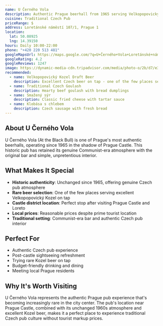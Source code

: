 ```yaml
---
name: U Černého Vola
description: Authentic Prague beerhall from 1965 serving Velkopopovický Kozel beer near Prague Castle
cuisine: Traditional Czech Pub
priceRange: $
address: Loretánské náměstí 107/1, Prague 1
location:
  lat: 50.08925
  lng: 14.39150
hours: Daily 10:00-22:00
phone: "+420 220 513 481"
googleMapsUrl: https://maps.google.com/?q=U+Černého+Vola+Loretánské+náměstí+Prague
googleRating: 4.2
googleReviews: 1247
image: https://dynamic-media-cdn.tripadvisor.com/media/photo-o/2b/d7/e3/ba/great-pub.jpg?w=900&h=500&s=1
recommended:
  - name: Velkopopovický Kozel Draft Beer
    description: Excellent Czech beer on tap - one of the few places serving this brand
  - name: Traditional Czech Goulash
    description: Hearty beef goulash with bread dumplings
  - name: Smažený sýr
    description: Classic fried cheese with tartar sauce
  - name: Klobása s chlebem
    description: Czech sausage with fresh bread
---
```


## About U Černého Vola

U Černého Vola (At the Black Bull) is one of Prague's most authentic beerhalls, operating since 1965 in the shadow of Prague Castle. This historic pub has retained its genuine Communist-era atmosphere with the original bar and simple, unpretentious interior.

## What Makes It Special

- **Historic authenticity**: Unchanged since 1965, offering genuine Czech pub atmosphere
- **Rare beer selection**: One of the few places serving excellent Velkopopovický Kozel on tap
- **Castle district location**: Perfect stop after visiting Prague Castle and Loreto
- **Local prices**: Reasonable prices despite prime tourist location
- **Traditional setting**: Communist-era bar and authentic Czech pub interior

## Perfect For

- Authentic Czech pub experience
- Post-castle sightseeing refreshment
- Trying rare Kozel beer on tap
- Budget-friendly drinking and dining
- Meeting local Prague residents

## Why It's Worth Visiting

U Černého Vola represents the authentic Prague pub experience that's becoming increasingly rare in the city center. The pub's location near Prague Castle, combined with its unchanged 1960s atmosphere and excellent Kozel beer, makes it a perfect place to experience traditional Czech pub culture without tourist markup prices.